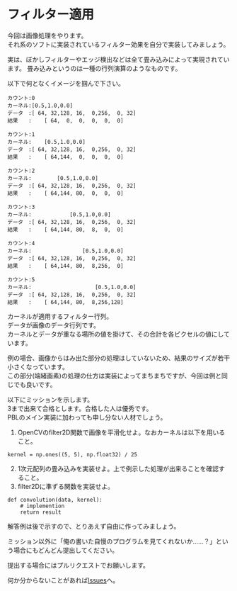 # フィルター適用

今回は画像処理をやります。  
それ系のソフトに実装されているフィルター効果を自分で実装してみましょう。  

実は、ぼかしフィルターやエッジ検出などは全て畳み込みによって実現されています。
畳み込みというのは一種の行列演算のようなものです。

以下で何となくイメージを掴んで下さい。  
```
カウント:0  
カーネル:[0.5,1.0,0.0]  
データ　:[ 64, 32,128, 16,  0,256,  0, 32]  
結果　　:    [ 64,  0,  0,  0,  0,  0]  

カウント:1
カーネル:    [0.5,1.0,0.0]
データ　:[ 64, 32,128, 16,  0,256,  0, 32]  
結果　　:    [ 64,144,  0,  0,  0,  0]  

カウント:2
カーネル:        [0.5,1.0,0.0]
データ　:[ 64, 32,128, 16,  0,256,  0, 32]  
結果　　:    [ 64,144, 80,  0,  0,  0]  

カウント:3
カーネル:            [0.5,1.0,0.0]
データ　:[ 64, 32,128, 16,  0,256,  0, 32]  
結果　　:    [ 64,144, 80,  8,  0,  0]  

カウント:4
カーネル:                [0.5,1.0,0.0]
データ　:[ 64, 32,128, 16,  0,256,  0, 32]  
結果　　:    [ 64,144, 80,  8,256,  0]  

カウント:5
カーネル:                    [0.5,1.0,0.0]
データ　:[ 64, 32,128, 16,  0,256,  0, 32]  
結果　　:    [ 64,144, 80,  8,256,128]  
```

カーネルが適用するフィルター行列。  
データが画像のデータ行列です。  
カーネルとデータが重なる場所の値を掛けて、その合計を各ピクセルの値にしています。  

例の場合、画像からはみ出た部分の処理はしていないため、結果のサイズが若干小さくなっています。  
この部分(端緒画素)の処理の仕方は実装によってまちまちですが、今回は例と同じでも良いです。  

以下にミッションを示します。  
3まで出来て合格とします。合格した人は優秀です。  
PBLのメイン実装に加わっても申し分ない人材でしょう。

1. OpenCVのfilter2D関数で画像を平滑化せよ。なおカーネルは以下を用いること。
```
kernel = np.ones((5, 5), np.float32) / 25
```
2. 1次元配列の畳み込みを実装せよ。上で例示した処理が出来ることを確認すること。
3. filter2Dに準ずる関数を実装せよ。  
```
def convolution(data, kernel):
	# implemention
	return result
```

解答例は後で示すので、とりあえず自由に作ってみましょう。

ミッション以外に「俺の書いた自慢のプログラムを見てくれないか……？」という場合にもどんどん提出してください。

提出する場合にはプルリクエストでお願いします。

何か分からないことがあれば[Issues](https://github.com/PBL-2016/prepare/issues/)へ。
